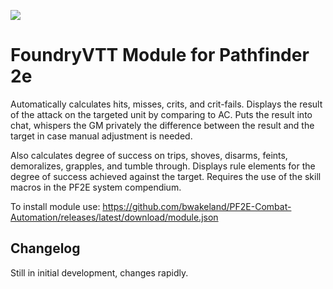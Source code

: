 ![](https://img.shields.io/badge/Foundry-v0.7.9-informational)
<!--- Downloads @ Latest Badge -->
<!--- replace <user>/<repo> with your username/repository -->
<!--- ![Latest Release Download Count](https://img.shields.io/github/downloads/<user>/<repo>/latest/module.zip) -->

<!--- Forge Bazaar Install % Badge -->
<!--- replace <your-module-name> with the `name` in your manifest -->
<!--- ![Forge Installs](https://img.shields.io/badge/dynamic/json?label=Forge%20Installs&query=package.installs&suffix=%25&url=https%3A%2F%2Fforge-vtt.com%2Fapi%2Fbazaar%2Fpackage%2F<your-module-name>&colorB=4aa94a) -->




# FoundryVTT Module for Pathfinder 2e

Automatically calculates hits, misses, crits, and crit-fails. Displays the result of the attack on the targeted unit by
comparing to AC. Puts the result into chat, whispers the GM privately the difference between the result and the target
in case manual adjustment is needed.

Also calculates degree of success on trips, shoves, disarms, feints, demoralizes, grapples, and tumble through. Displays rule elements for the degree of success achieved against the target. Requires the use of the skill macros in the PF2E system compendium.

To install module use: https://github.com/bwakeland/PF2E-Combat-Automation/releases/latest/download/module.json
## Changelog

Still in initial development, changes rapidly.
